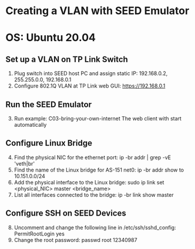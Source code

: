 # Creating a VLAN with SEED Emulator
# OS: Ubuntu 20.04


## Set up a VLAN on TP Link Switch

1. Plug switch into SEED host PC and assign static IP: 192.168.0.2, 255.255.0.0, 192.168.0.1
2. Configure 802.1Q VLAN at TP Link web GUI: https://192.168.0.1

## Run the SEED Emulator

3. Run example: C03-bring-your-own-internet
   The web client with start automatically
   
## Configure Linux Bridge

4. Find the physical NIC for the ethernet port: ip -br addr | grep -vE 'veth|br'
5. Find the name of the Linux bridge for AS-151 net0: ip -br addr show to 10.151.0.0/24
6. Add the physical interface to the Linux bridge: sudo ip link set <physical_NIC> master <bridge_name>
7. List all interfaces connected to the bridge: ip -br link show master <bridge name>

## Configure SSH on SEED Devices

8. Uncomment and change the following line in /etc/ssh/sshd_config: PermitRootLogin yes
9. Change the root password: passwd root
			      12340987

